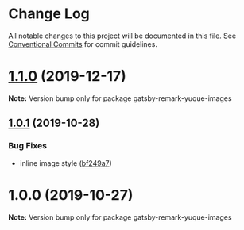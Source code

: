 # Change Log

All notable changes to this project will be documented in this file.
See [Conventional Commits](https://conventionalcommits.org) for commit guidelines.

# [1.1.0](http://github.com/Raincal/gatsby-yuque/tree/master/packages/gatsby-remark-yuque-images/compare/gatsby-remark-yuque-images@1.0.1...gatsby-remark-yuque-images@1.1.0) (2019-12-17)

**Note:** Version bump only for package gatsby-remark-yuque-images





## [1.0.1](http://github.com/Raincal/gatsby-yuque/tree/master/packages/gatsby-remark-yuque-images/compare/gatsby-remark-yuque-images@1.0.0...gatsby-remark-yuque-images@1.0.1) (2019-10-28)


### Bug Fixes

* inline image style ([bf249a7](http://github.com/Raincal/gatsby-yuque/tree/master/packages/gatsby-remark-yuque-images/commit/bf249a72542e7cda2cb26a7864a6557d7ccfd572))





# 1.0.0 (2019-10-27)

**Note:** Version bump only for package gatsby-remark-yuque-images
